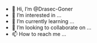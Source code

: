 - 👋 Hi, I’m @Drasec-Goner
- 👀 I’m interested in ...
- 🌱 I’m currently learning ...
- 💞️ I’m looking to collaborate on ...
- 📫 How to reach me ...

<!---
Drasec-Goner/Drasec-Goner is a ✨ special ✨ repository because its `README.md` (this file) appears on your GitHub profile.
You can click the Preview link to take a look at your changes.
--->
